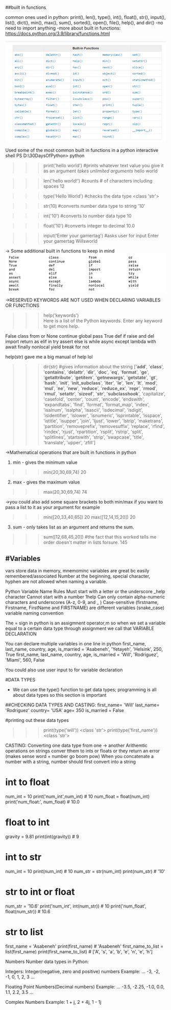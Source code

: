 ##built in functions

common ones used in python:  print(), len(), type(), int(), float(), str(), input(), list(), dict(), min(), max(), sum(), sorted(), open(), file(), help(), and dir()
-no need to import anything
-more about built in functions: https://docs.python.org/3.9/library/functions.html

![alt text](image.png)


Used some of the most common built in functions in a python interactive shell
PS D:\30DaysOfPython> python

>>> print('hello world') #prints whatever text value you give it as an argument *takes unlimited arguments*
hello world

>>> len('hello world!') #counts # of characters including spaces
12

>>> type('Hello World') #checks the data type 
<class 'str'>

>>> str(10) #converts number data type to string
'10'

>>> int('10') #converts to number data type
10

>>> float('10') #converts integer to decimal
10.0

>>> input('Enter your gamertag') #asks user for input
Enter your gamertag Willsworld

-> Some additional built in functions to keep in mind
![Additional built in fuctions to python](image-1.png)

->RESERVED KEYWORDS ARE NOT USED WHEN DECLARING VARIABLES OR FUNCTIONS
>>> help('keywords')  
Here is a list of the Python keywords.  Enter any keyword to get more help.

False               class               from                or
None                continue            global              pass
True                def                 if                  raise
and                 del                 import              return
as                  elif                in                  try
assert              else                is                  while
async               except              lambda              with
await               finally             nonlocal            yield
break               for                 not

help(str) gave me a big manual of help lol 

>>> dir(str) #gives information about the string
['__add__', '__class__', '__contains__', '__delattr__', '__dir__', '__doc__', '__eq__', '__format__', '__ge__', '__getattribute__', '__getitem__', '__getnewargs__', '__getstate__', '__gt__', '__hash__', '__init__', '__init_subclass__', '__iter__', '__le__', '__len__', '__lt__', '__mod__', '__mul__', '__ne__', '__new__', '__reduce__', '__reduce_ex__', '__repr__', '__rmod__', '__rmul__', '__setattr__', '__sizeof__', '__str__', '__subclasshook__', 'capitalize', 'casefold', 'center', 'count', 'encode', 'endswith', 'expandtabs', 'find', 'format', 'format_map', 'index', 'isalnum', 'isalpha', 'isascii', 'isdecimal', 'isdigit', 'isidentifier', 'islower', 'isnumeric', 'isprintable', 'isspace', 'istitle', 'isupper', 'join', 'ljust', 'lower', 'lstrip', 'maketrans', 'partition', 'removeprefix', 'removesuffix', 'replace', 'rfind', 'rindex', 'rjust', 'rpartition', 'rsplit', 'rstrip', 'split', 'splitlines', 'startswith', 'strip', 'swapcase', 'title', 'translate', 'upper', 'zfill']

->Mathematical operations that are built in functions in python

1. min - gives the minimum value
>>> min(20,30,69,74)
20
2. max - gives the maximum value
>>> max(20,30,69,74) 
74

->you could also add some square brackets to both min/max if you want to pass a list to it as your argument for example 
>>> min([20,33,40,65]) 
20
>>> max([12,14,15,20])
20

3. sum - only takes list as an argument and returns the sum.
>>> sum([12,68,45,20]) #the fact that this worked tells me order doesn't matter in lists forsure. 
145


#Variables
-----

vars store data in memory, mnemominc variables are great bc easily remembered/associated
Number at the beginning, special character, hyphen are not allowed when naming a variable.

Python Variable Name Rules
Must start with a letter or the underscore _help character
Cannot start with a number 1help
Can only contain alpha-numeric characters and underscores (A-z, 0-9, and _ )
Case-sensitive (firstname, Firstname, FirstName and FIRSTNAME) are different variables
(snake_case) variable naming convention

The = sign in python is an assigmnent operator,m so when we set a variable equal to a certain data type through assignment we call that VARIABLE DECLARATION

You can declare multiple variables in one line in python
first_name, last_name, country, age, is_married = 'Asabeneh', 'Yetayeh', 'Helsink', 250, True
first_name, last_name, country, age, is_married = 'Will', 'Rodriguez', 'Miami', 560, False

You could also use user input to for variable declaration


#DATA TYPES

- We can use the type() function to get data types; programming is all about data types so this section is important

##CHECKING DATA TYPES AND CASTING:
first_name= 'Will'
last_name= 'Rodriguez' 
country= 'USA' 
age= 350
is_married = False

#printing out these data types 
>>> print(type('will'))
<class 'str'>
>>> print(type('first_name'))
<class 'str'>
>>>

CASTING: Converting one data type from one -> another 
Arithemtic operations on strings conver tthem to ints or floats or they return an error (makes sense word + number go boom pow)
When you concatenate a number with a string, number should first convert into a string

# int to float
num_int = 10
print('num_int',num_int)         # 10
num_float = float(num_int)
print('num_float:', num_float)   # 10.0

# float to int
gravity = 9.81
print(int(gravity))             # 9

# int to str
num_int = 10
print(num_int)                  # 10
num_str = str(num_int)
print(num_str)                  # '10'

# str to int or float
num_str = '10.6'
print('num_int', int(num_str))      # 10
print('num_float', float(num_str))  # 10.6

# str to list
first_name = 'Asabeneh'
print(first_name)               # 'Asabeneh'
first_name_to_list = list(first_name)
print(first_name_to_list)            # ['A', 's', 'a', 'b', 'e', 'n', 'e', 'h']

Numbers
Number data types in Python:

Integers: Integer(negative, zero and positive) numbers Example: ... -3, -2, -1, 0, 1, 2, 3 ...

Floating Point Numbers(Decimal numbers) Example: ... -3.5, -2.25, -1.0, 0.0, 1.1, 2.2, 3.5 ...

Complex Numbers Example: 1 + j, 2 + 4j, 1 - 1j

